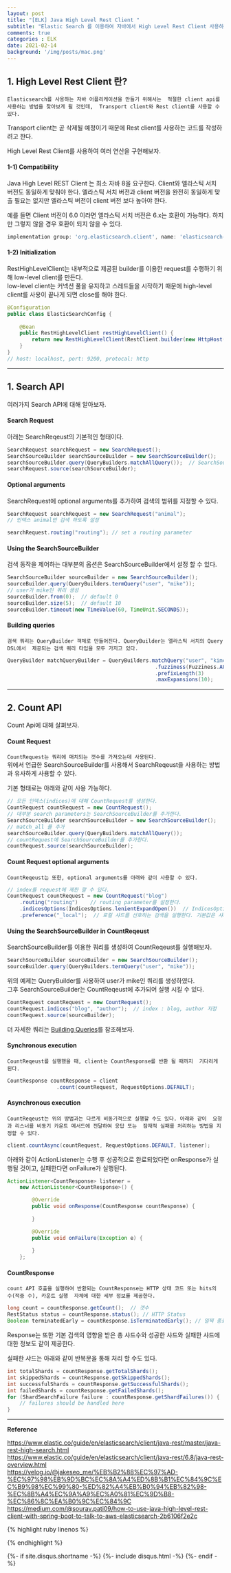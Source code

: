 ```yaml
---
layout: post
title: "[ELK] Java High Level Rest Client "
subtitle: "Elastic Search 를 이용하여 자바에서 High Level Rest Client 사용하기"    
comments: true
categories : ELK
date: 2021-02-14
background: '/img/posts/mac.png'
---
```


## 1. High Level Rest Client 란?   

`Elasticsearch를 사용하는 자바 어플리케이션을 만들기 위해서는 
적절한 client api를 사용하는 방법을 찾아보게 될 것인데, 
    Transport client와 Rest client를 사용할 수 있다.`   

Transport client는 곧 삭제될 예정이기 때문에 Rest client를 사용하는 코드를 
작성하려고 한다. 

High Level Rest Client를 사용하여 여러 연산을 구현해보자.    

#### 1-1) Compatibility     

Java High Level REST Client 는 최소 자바 8을 요구한다. Client와 엘라스틱 서치 버전도 
동일하게 맞춰야 한다. 엘라스틱 서치 버전과 client 버전을 완전히 동일하게 맞출 필요는 없지만
엘라스틱 버전이 client 버전 보다 높아야 한다.

예를 들면 Client 버전이 6.0 이라면 엘라스틱 서치 버전은 6.x는 호환이 가능하다. 하지만 그렇지 
않을 경우 호환이 되지 않을 수 있다.   

```groovy
implementation group: 'org.elasticsearch.client', name: 'elasticsearch-rest-high-level-client', version: '6.8.2'   
```

#### 1-2) Initialization      

RestHighLevelClient는 내부적으로 제공된 builder를 이용한 request를 수행하기 위해 low-level client를 만든다.    
low-level client는 커넥션 풀을 유지하고 스레드들을 시작하기 때문에 high-level client를 
사용이 끝나게 되면 close를 해야 한다. 


```java
@Configuration   
public class ElasticSearchConfig {
    
    @Bean
    public RestHighLevelClient restHighLevelClient() {
        return new RestHighLevelClient(RestClient.builder(new HttpHost(host, port, protocal)));
    }
}
// host: localhost, port: 9200, protocal: http
```


- - - 


## 1. Search API   

여러가지 Search API에 대해 알아보자.   

#### Search Request   

아래는 SearchReqeust의 기본적인 형태이다.  

```java
SearchRequest searchRequest = new SearchRequest(); 
SearchSourceBuilder searchSourceBuilder = new SearchSourceBuilder(); 
searchSourceBuilder.query(QueryBuilders.matchAllQuery());  // SearchSourceBuilder에 모든 쿼리 추가 
searchRequest.source(searchSourceBuilder); 
```

#### Optional arguments   

SearchRequest에 optional arguments를 추가하여 검색의 범위를 지정할 수 있다.   

```java
SearchRequest searchRequest = new SearchRequest("animal");
// 인덱스 animal만 검색 하도록 설정   
```

```java
searchRequest.routing("routing"); // set a routing parameter   
```


#### Using the SearchSourceBuilder   

검색 동작을 제어하는 대부분의 옵션은 SearchSourceBuilder에서 설정 할 수 있다.   

```java
SearchSourceBuilder sourceBuilder = new SearchSourceBuilder(); 
sourceBuilder.query(QueryBuilders.termQuery("user", "mike")); 
// user가 mike인 쿼리 생성   
sourceBuilder.from(0);  // default 0 
sourceBuilder.size(5);  // default 10 
sourceBuilder.timeout(new TimeValue(60, TimeUnit.SECONDS)); 
```

#### Building queries   

`검색 쿼리는 QueryBuilder 객체로 만들어진다. QueryBuilder는 엘라스틱 서치의 Query DSL에서 
제공되는 검색 쿼리 타입을 모두 가지고 있다.`   

```java
QueryBuilder matchQueryBuilder = QueryBuilders.matchQuery("user", "kimchy")
                                                .fuzziness(Fuzziness.AUTO)
                                                .prefixLength(3)
                                                .maxExpansions(10);
```

- - - 

## 2. Count API    

Count Api에 대해 살펴보자.   

#### Count Request   

`CountRequest는 쿼리에 매치되는 갯수를 가져오는데 사용된다.`    
위에서 언급한 SearchSourceBuilder를 사용해서 SearchReqeust을 사용하는 방법과 
유사하게 사용할 수 있다.   

기본 형태로는 아래와 같이 사용 가능하다.   

```java
// 모든 인덱스(indices)에 대해 CountRequest를 생성한다.
CountRequest countRequest = new CountRequest();
// 대부분 search parameters는 SearchSourceBuilder를 추가한다.   
SearchSourceBuilder searchSourceBuilder = new SearchSourceBuilder();
// match_all 를 추가 
searchSourceBuilder.query(QueryBuilders.matchAllQuery());
// countRequest에 SearchSourceBuilder를 추가한다.  
countRequest.source(searchSourceBuilder);
```

#### Count Request optional arguments   

`CountReqeust는 또한, optional arguments를 아래와 같이 사용할 수 있다.`      

```java
// index를 request에 제한 할 수 있다.   
CountRequest countRequest = new CountRequest("blog") 
    .routing("routing")    // routing parameter를 설정한다.   
    .indicesOptions(IndicesOptions.lenientExpandOpen())  // IndicesOptions 설정은 사용 할 수 없는 인덱스가 확인되는 방식과 와일드 카드식이 확장되는 방식을 제어한다.   
    .preference("_local");  // 로컬 샤드를 선호하는 검색을 실행한다. 기본값은 샤드 전체에서 무작위로 하는 것.   
```


#### Using the SearchSourceBuilder in CountReqeust   

SearchSourceBuilder를 이용한 쿼리를 생성하여 CountReqeust를 실행해보자.    

```java
SearchSourceBuilder sourceBuilder = new SearchSourceBuilder(); 
sourceBuilder.query(QueryBuilders.termQuery("user", "mike"));
```

위의 예제는 QueryBuilder를 사용하여 user가 mike인 쿼리를 생성하였다.   
그후 SearchSourceBuilder는 CountReqeust에 추가되어 실행 시킬 수 있다.   

```java
CountRequest countRequest = new CountRequest();
countRequest.indices("blog", "author");  // index : blog, author 지정     
countRequest.source(sourceBuilder);
```



더 자세한 쿼리는 [Building Queries](https://www.elastic.co/guide/en/elasticsearch/client/java-rest/master/java-rest-high-query-builders.html)를 
참조해보자.   


#### Synchronous execution   

`CountReqeust를 실행했을 때, client는 CountResponse를 반환 될 때까지 
기다리게 된다.`

```java
CountResponse countResponse = client
                .count(countRequest, RequestOptions.DEFAULT);
```

#### Asynchronous execution    

`CountReqeust는 위의 방법과는 다르게 비동기적으로 실행할 수도 있다. 아래와 같이 
요청과 리스너를 비동기 카운트 메서드에 전달하여 응답 또는 
잠재적 실패를 처리하는 방법을 지정할 수 있다.`    

```java
client.countAsync(countRequest, RequestOptions.DEFAULT, listener);
```

아래와 같이 ActionListener는 수행 후 성공적으로 완료되었다면 onResponse가 실행될 것이고, 
    실패한다면 onFailure가 실행된다.   

```java
ActionListener<CountResponse> listener =
    new ActionListener<CountResponse>() {

        @Override
        public void onResponse(CountResponse countResponse) {
            
        }

        @Override
        public void onFailure(Exception e) {
            
        }
    };
```


#### CountResponse    

`count API 호출을 실행하여 반환되는 CountResponse는 HTTP 상태 코드 또는 hits의 수(적중 수), 카운트 실행 
자체에 대한 세부 정보를 제공한다.`     

```java
long count = countResponse.getCount();  // 갯수 
RestStatus status = countResponse.status(); // HTTP Status 
Boolean terminatedEarly = countResponse.isTerminatedEarly(); // 일찍 종료되었는지 여부   
```

Response는 또한 기본 검색의 영향을 받은 총 샤드수와 성공한 샤드와 
실패한 샤드에 대한 정보도 같이 제공한다. 

실패한 샤드는 아래와 같이 반복문을 통해 처리 할 수도 있다.   

```java
int totalShards = countResponse.getTotalShards();
int skippedShards = countResponse.getSkippedShards();
int successfulShards = countResponse.getSuccessfulShards();
int failedShards = countResponse.getFailedShards();
for (ShardSearchFailure failure : countResponse.getShardFailures()) {
    // failures should be handled here
}
```


- - - 

**Reference**    

<https://www.elastic.co/guide/en/elasticsearch/client/java-rest/master/java-rest-high-search.html>   
<https://www.elastic.co/guide/en/elasticsearch/client/java-rest/6.8/java-rest-overview.html>   
<https://velog.io/@jakeseo_me/%EB%B2%88%EC%97%AD-%EC%97%98%EB%9D%BC%EC%8A%A4%ED%8B%B1%EC%84%9C%EC%B9%98%EC%99%80-%ED%82%A4%EB%B0%94%EB%82%98-%EC%8B%A4%EC%9A%A9%EC%A0%81%EC%9D%B8-%EC%86%8C%EA%B0%9C%EC%84%9C>   
<https://medium.com/@sourav.pati09/how-to-use-java-high-level-rest-client-with-spring-boot-to-talk-to-aws-elasticsearch-2b6106f2e2c>    


{% highlight ruby linenos %}

{% endhighlight %}


{%- if site.disqus.shortname -%}
    {%- include disqus.html -%}
{%- endif -%}

